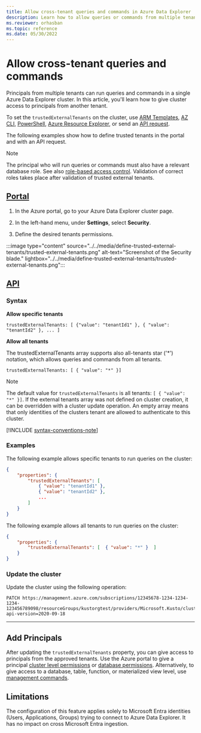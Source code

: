 ```yaml
---
title: Allow cross-tenant queries and commands in Azure Data Explorer
description: Learn how to allow queries or commands from multiple tenants on Azure Data Explorer.
ms.reviewer: orhasban
ms.topic: reference
ms.date: 05/30/2022
---
```


# Allow cross-tenant queries and commands

Principals from multiple tenants can run queries and commands in a single Azure Data Explorer cluster. In this article, you'll learn how to give cluster access to principals from another tenant.

To set the `trustedExternalTenants` on the cluster, use [ARM Templates](/azure/templates/microsoft.kusto/clusters?tabs=json#trustedexternaltenant-object), [AZ CLI](/cli/azure/kusto/cluster#az-kusto-cluster-update-optional-parameters), [PowerShell](/powershell/module/az.kusto/new-azkustocluster), [Azure Resource Explorer](https://resources.azure.com/), or send an [API request](/rest/api/azurerekusto/clusters/createorupdate#request-body).

The following examples show how to define trusted tenants in the portal and with an API request.

> [!NOTE]
> The principal who will run queries or commands must also have a relevant database role. See also [role-based access control](../access-control/role-based-access-control.md). Validation of correct roles takes place after validation of trusted external tenants.

## [Portal](#tab/portal)

1. In the Azure portal, go to your Azure Data Explorer cluster page.

1. In the left-hand menu, under **Settings**, select **Security**.

1. Define the desired tenants permissions.

:::image type="content" source="../../media/define-trusted-external-tenants/trusted-external-tenants.png" alt-text="Screenshot of the Security blade." lightbox="../../media/define-trusted-external-tenants/trusted-external-tenants.png":::

## [API](#tab/api)

### Syntax

**Allow specific tenants**

`trustedExternalTenants: [ {"value": "tenantId1" }, { "value": "tenantId2" }, ... ]`

**Allow all tenants**

The trustedExternalTenants array supports also all-tenants star ('*') notation, which allows queries and commands from all tenants. 

`trustedExternalTenants: [ { "value": "*" }]`

> [!NOTE]
> The default value for `trustedExternalTenants` is all tenants: `[ { "value": "*" }]`. If the external tenants array was not defined on cluster creation, it can be overridden with a cluster update operation. An empty array means that only identities of the clusters tenant are allowed to authenticate to this cluster.

[!INCLUDE [syntax-conventions-note](../../includes/syntax-conventions-note.md)]

### Examples

The following example allows specific tenants to run queries on the cluster:

```json
{
    "properties": { 
        "trustedExternalTenants": [
            { "value": "tenantId1" }, 
            { "value": "tenantId2" }, 
            ...
        ]
    }
}
```

The following example allows all tenants to run queries on the cluster:

```json
{
    "properties": { 
        "trustedExternalTenants": [  { "value": "*" }  ]
    }
}
```

### Update the cluster

Update the cluster using the following operation:

```http
PATCH https://management.azure.com/subscriptions/12345678-1234-1234-1234-123456789098/resourceGroups/kustorgtest/providers/Microsoft.Kusto/clusters/kustoclustertest?api-version=2020-09-18
```

---

## Add Principals

After updating the `trustedExternalTenants` property, you can give access to principals from the approved tenants. Use the Azure portal to give a principal [cluster level permissions](../../manage-cluster-permissions.md) or [database permissions](../../manage-database-permissions.md). Alternatively, to give access to a database, table, function, or materialized view level, use [management commands](../management/security-roles.md).

## Limitations

The configuration of this feature applies solely to Microsoft Entra identities (Users, Applications, Groups) trying to connect to Azure Data Explorer. It has no impact on cross Microsoft Entra ingestion.
